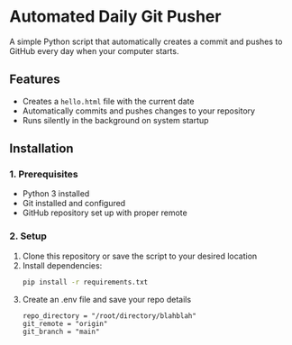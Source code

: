 # Automated Daily Git Pusher

A simple Python script that automatically creates a commit and pushes to GitHub every day when your computer starts.

## Features
- Creates a `hello.html` file with the current date
- Automatically commits and pushes changes to your repository
- Runs silently in the background on system startup

## Installation

### 1. Prerequisites
- Python 3 installed
- Git installed and configured
- GitHub repository set up with proper remote

### 2. Setup
1. Clone this repository or save the script to your desired location
2. Install dependencies:
   ```bash
   pip install -r requirements.txt
3. Create an .env file and save your repo details
    ```.env
    repo_directory = "/root/directory/blahblah"
    git_remote = "origin"
    git_branch = "main"


